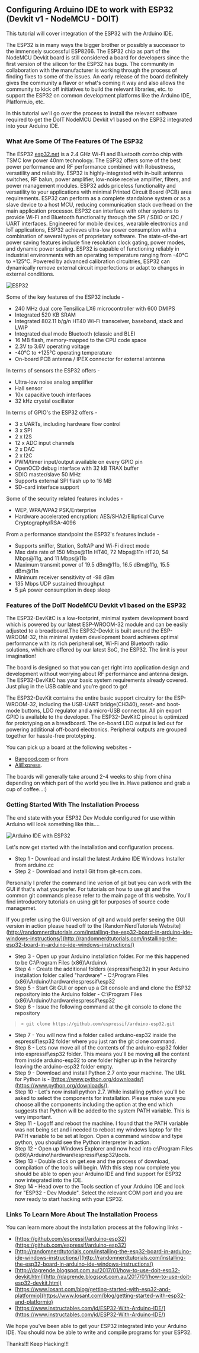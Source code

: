 
## Configuring Arduino IDE to work with ESP32 (Devkit v1 - NodeMCU - DOIT)

This tutorial will cover integration of the ESP32 with the Arduino IDE. 

The ESP32 is in many ways the bigger brother or possibly a successor to the immensely successful ESP8266. The ESP32 chip as part of the NodeMCU Devkit board is still considered a board for developers since the first version of the silicon for the ESP32 has bugs. The community in collaboration with the manufacturer is working through the process of finding fixes to some of the issues. An early release of the board definitely gives the community a flavor or what's coming it way and also allows the community to kick off initiatives to build the relevant libraries, etc. to support the ESP32 on common development platforms like the Arduino IDE, Platform.io, etc.

In this tutorial we'll go over the process to install the relevant software required to get the DoIT NodeMCU Devkit v1 based on the ESP32 integrated into your Arduino IDE.

### What Are Some Of The Features Of The ESP32

The ESP32 [esp32.net](http://esp32.net) is a 2.4 GHz Wi-Fi and Bluetooth combo chip with TSMC low power 40nm technology. The ESP32 offers some of the best power performance and RF performance combined with Robustness, versatility and reliability. ESP32 is highly-integrated with in-built antenna switches, RF balun, power amplifier, low-noise receive amplifier, filters, and power management modules. ESP32 adds priceless functionality and versatility to your applications with minimal Printed Circuit Board (PCB) area requirements. ESP32 can perform as a  complete standalone system or as a slave device to a host MCU, reducing communication stack overhead on the main application processor. ESP32 can interface with other systems to provide Wi-Fi and Bluetooth functionality through the SPI / SDIO or I2C / UART interfaces. Engineered for mobile devices, wearable electronics and IoT applications, ESP32 achieves ultra-low power consumption with a combination of several types of proprietary software. The state-of-the-art power saving features include fine resolution clock gating, power modes, and dynamic power scaling. ESP32 is capable of functioning reliably in industrial environments with an operating temperature ranging from -40°C to +125°C. Powered by advanced calibration circuitries, ESP32 can dynamically remove external circuit imperfections or adapt to changes in external conditions.

![ESP32](https://raw.githubusercontent.com/tangowhisky37/RasPiSetupGuide/master/images/DOIT_ESP32-DevKit-V1.jpg "ESP32 image")

Some of the key features of the ESP32 include - 

* 240 MHz dual core Tensilica LX6 microcontroller with 600 DMIPS
* Integrated 520 KB SRAM
* Integrated 802.11 b/g/n HT40 Wi-Fi transceiver, baseband, stack and LWIP
* Integrated dual mode Bluetooth (classic and BLE)
* 16 MB flash, memory-mapped to the CPU code space
* 2.3V to 3.6V operating voltage
* -40°C to +125°C operating temperature
* On-board PCB antenna / IPEX connector for external antenna

In terms of sensors the ESP32 offers - 

* Ultra-low noise analog amplifier
* Hall sensor
* 10x capacitive touch interfaces
* 32 kHz crystal oscillator

In terms of GPIO's the ESP32 offers - 

* 3 x UARTs, including hardware flow control
* 3 x SPI
* 2 x I2S
* 12 x ADC input channels
* 2 x DAC
* 2 x I2C
* PWM/timer input/output available on every GPIO pin
* OpenOCD debug interface with 32 kB TRAX buffer
* SDIO master/slave 50 MHz
* Supports external SPI flash up to 16 MB
* SD-card interface support

Some of the security related features includes -

* WEP, WPA/WPA2 PSK/Enterprise
* Hardware accelerated encryption: AES/SHA2/Elliptical Curve Cryptography/RSA-4096

From a performance standpoint the ESP32's features include - 

* Supports sniffer, Station, SoftAP and Wi-Fi direct mode
* Max data rate of 150 Mbps@11n HT40, 72 Mbps@11n HT20, 54 Mbps@11g, and 11 Mbps@11b
* Maximum transmit power of 19.5 dBm@11b, 16.5 dBm@11g, 15.5 dBm@11n
* Minimum receiver sensitivity of -98 dBm
* 135 Mbps UDP sustained throughput
* 5 μA power consumption in deep sleep

### Features of the DoIT NodeMCU Devkit v1 based on the ESP32

The ESP32-DevKitC is a low-footprint, minimal system development board which is powered by our latest ESP-WROOM-32 module and can be easily adjusted to a breadboard.The ESP32-Devkit is built around the ESP-WROOM-32, this minimal system development board achieves optimal performance with its rich peripheral set, Wi-Fi and Bluetooth radio solutions, which are offered by our latest SoC, the ESP32. The limit is your imagination!

The board is designed so that you can get right into application design and development without worrying about RF performance and antenna design. The ESP32-DevKitC has your basic system requirements already covered. Just plug in the USB cable and you’re good to go! 

The ESP32-DevKit contains the entire basic support circuitry for the ESP-WROOM-32, including the USB-UART bridge(CH340), reset- and boot-mode buttons, LDO regulator and a micro-USB connector. All pin export GPIO is available to the developer. The ESP32-DevKitC pinout is optimized for prototyping on a breadboard. The on-board LDO output is led out for powering additional off-board electronics. Peripheral outputs are grouped together for hassle-free prototyping.

You can pick up a board at the following websites - 

* [Bangood.com](https://www.banggood.com/ESP32-Development-Board-WiFiBluetooth-Ultra-Low-Power-Consumption-Dual-Cores-ESP-32-ESP-32S-Board-p-1109512.html) or from
* [AliExpress](https://www.aliexpress.com/item/ESP32-Development-Board-WiFi-Bluetooth-Ultra-Low-Power-Consumption-Dual-Cores-ESP-32-ESP-32S-Board/32772569634.html). 

The boards will generally take around 2-4 weeks to ship from china depending on which part of the world you live in. Have patience and grab a cup of coffee...:)

### Getting Started With The Installation Process

The end state with your ESP32 Dev Module configured for use within Arduino will look something like this....

![Arduino IDE with ESP32](https://raw.githubusercontent.com/tangowhisky37/RasPiSetupGuide/master/images/ide-arduino-esp32-demo-led-blink-geekcreit.jpg "Arduino IDE")

Let's now get started with the installation and configuration process. 

* Step 1 - Download and install the latest Arduino IDE Windows Installer from arduino.cc
* Step 2 - Download and install Git from git-scm.com. 

Personally I prefer the command line verion of git but you can work with the GUI if that's what you prefer. For tutorials on how to use git and the common git commands please refer to the main page of this website. You'll find introductory tutorials on using git for purposes of source code managemet. 

If you prefer using the GUI version of git and would prefer seeing the GUI version in action please head off to the [RandomNerdTutorials Website](http://randomnerdtutorials.com/installing-the-esp32-board-in-arduino-ide-windows-instructions/](http://randomnerdtutorials.com/installing-the-esp32-board-in-arduino-ide-windows-instructions/)

* Step 3 - Open up your Arduino installation folder. For me this happened to be C:\Program Files (x86)\Arduino\ 
* Step 4 - Create the additional folders (espressif\esp32) in your Arduino installation folder called "hardware" - C:\Program Files (x86)\Arduino\hardware\espressif\esp32
* Step 5 - Start Git GUI or open up a Git console and and clone the ESP32 repository into the Arduino folder - C:\Program Files (x86)\Arduino\hardware\espressif\esp32
* Step 6 - Issue the following command at the git console to clone the repository 

> `> git clone https://github.com/espressif/arduino-esp32.git`

* Step 7 - You will now find a folder called arduino-esp32 inside the espressif\esp32 folder where you just ran the git clone command.
* Step 8 - Lets now move all of the contents of the arduino-esp32 folder into espressif\esp32 folder. This means you'll be moving all the content from inside arduino-esp32 to one folder higher up in the heirarchy leaving the arduino-esp32 folder empty.
* Step 9 - Download and install Python 2.7 onto your machine. The URL for Python is - [https://www.python.org/downloads/](https://www.python.org/downloads/).
* Step 10 - Let's now install python 2.7. While installing python you'll be asked to select the components for installation. Please make sure you choose all the components including the option at the end which suggests that Python will be added to the system PATH variable. This is very important.
* Step 11 - Logoff and reboot the machine. I found that the PATH variable was not being set and i needed to reboot my windows laptop for the PATH variable to be set at logon. Open a command window and type python, you should see the Python interpreter in action.
* Step 12 - Open up Windows Explorer and now head into c:\Program Files (x86)\Arduino\hardware\espressif\esp32\tools. 
* Step 13 - Double click on get.exe and the process of download, compilation of the tools will begin. With this step now complete you should be able to open your Arduino IDE and find support for ESP32 now integrated into the IDE.
* Step 14 - Head over to the Tools section of your Arduino IDE and look for "ESP32 - Dev Module". Select the relevant COM port and you are now ready to start hacking with your ESP32. 

### Links To Learn More About The Installation Process

You can learn more about the installation process at the following links - 

* [https://github.com/espressif/arduino-esp32](https://github.com/espressif/arduino-esp32)
* [http://randomnerdtutorials.com/installing-the-esp32-board-in-arduino-ide-windows-instructions/](http://randomnerdtutorials.com/installing-the-esp32-board-in-arduino-ide-windows-instructions/)
* [http://dagrende.blogspot.com.au/2017/01/how-to-use-doit-esp32-devkit.html](http://dagrende.blogspot.com.au/2017/01/how-to-use-doit-esp32-devkit.html)
* [https://www.losant.com/blog/getting-started-with-esp32-and-platformio](https://www.losant.com/blog/getting-started-with-esp32-and-platformio)
* [https://www.instructables.com/id/ESP32-With-Arduino-IDE/](https://www.instructables.com/id/ESP32-With-Arduino-IDE/)

We hope you've been able to get your ESP32 integrated into your Arduino IDE. You should now be able to write and compile programs for your ESP32.

Thanks!!! Keep Hacking!!!

